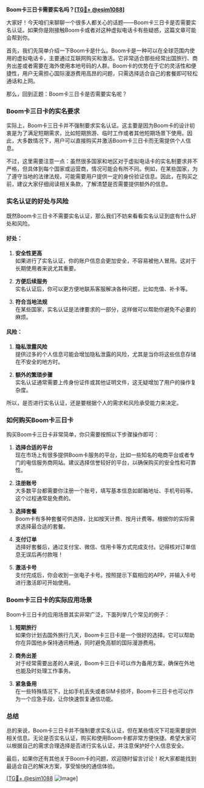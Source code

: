 **Boom卡三日卡需要实名吗？[[TG💪+ @esim1088](https://t.me/s/esim1088)]**

大家好！今天咱们来聊聊一个很多人都关心的话题——Boom卡三日卡是否需要实名认证。如果你是刚接触Boom卡或者对这种虚拟电话卡有些疑惑，这篇文章可能会帮到你。

首先，我们先简单介绍一下Boom卡是什么。Boom卡是一种可以在全球范围内使用的虚拟电话卡，主要通过互联网购买和激活。它非常适合那些经常出国旅行、商务出差或者需要在海外使用本地号码的人群。Boom卡的优势在于它的灵活性和便捷性，用户无需担心国际漫游费用高昂的问题，只需选择适合自己的套餐即可轻松通话和上网。

那么，回到正题：Boom卡三日卡是否需要实名呢？

### Boom卡三日卡的实名要求

实际上，Boom卡三日卡并不强制要求实名认证。这主要是因为Boom卡的设计初衷是为了满足短期需求，比如短期旅游、临时工作或者其他短期场景下使用。因此，大多数情况下，用户可以直接购买并激活Boom卡三日卡而无需提供个人信息。

不过，这里需要注意一点：虽然很多国家和地区对于虚拟电话卡的实名制要求并不严格，但具体到每个国家或运营商，情况可能会有所不同。例如，在某些国家，为了遵守当地的法律法规，可能需要用户提供一定的身份验证信息。因此，在购买之前，建议大家仔细阅读相关条款，了解清楚是否需要提供额外的信息。

### 实名认证的好处与风险

既然Boom卡三日卡不需要实名认证，那么我们不妨来看看实名认证到底有什么好处和风险。

#### 好处：
1. **安全性更高**  
   如果进行了实名认证，你的账户信息会更加安全，不容易被他人冒用。这对于长期使用者来说尤其重要。
   
2. **方便后续服务**  
   实名认证后，你可以更方便地联系客服解决各种问题，比如充值、补卡等。

3. **符合当地法规**  
   在某些国家，实名认证是法律要求的一部分，这样做可以帮助你避免不必要的麻烦。

#### 风险：
1. **隐私泄露风险**  
   提供过多的个人信息可能会增加隐私泄露的风险，尤其是当你将这些信息存储在不安全的地方时。

2. **额外的繁琐步骤**  
   实名认证通常需要上传身份证件或其他证明文件，这无疑增加了用户的操作复杂度。

所以，是否进行实名认证，还是要根据个人的需求和风险承受能力来决定。

### 如何购买Boom卡三日卡

购买Boom卡三日卡非常简单，你只需要按照以下步骤操作即可：

1. **选择合适的平台**  
   现在市场上有很多提供Boom卡服务的平台，比如一些知名的电商平台或者专门的电信服务商网站。建议选择信誉较好的平台，以确保购买的安全性和可靠性。

2. **注册账号**  
   大多数平台都需要你注册一个账号，填写基本信息如邮箱地址、手机号码等。这个过程通常是免费的。

3. **选择套餐**  
   Boom卡有多种套餐可供选择，比如按天计费、按月计费等。根据你的实际需求选择最合适的套餐。

4. **支付订单**  
   选择好套餐后，通过支付宝、微信、信用卡等方式完成支付。记得核对订单信息无误后再付款哦！

5. **激活卡号**  
   支付完成后，你会收到一张电子卡号。按照提示下载相应的APP，并输入卡号进行激活即可开始使用。

### Boom卡三日卡的实际应用场景

Boom卡三日卡的应用场景其实非常广泛，下面列举几个常见的例子：

1. **短期旅行**  
   如果你计划去国外旅行几天，Boom卡三日卡是一个很好的选择。它可以帮助你在异国他乡保持通讯畅通，同时避免高额的国际漫游费用。

2. **商务出差**  
   对于经常需要出差的人来说，Boom卡三日卡可以作为备用方案，确保在外地也能及时处理工作事务。

3. **紧急备用**  
   在一些特殊情况下，比如手机丢失或者SIM卡损坏，Boom卡三日卡也可以作为一个应急手段，让你快速恢复通信功能。

### 总结

总的来说，Boom卡三日卡并不强制要求实名认证，但在某些情况下可能需要提供相关信息。无论是否实名认证，购买和使用Boom卡都非常方便快捷。希望大家可以根据自己的需求合理选择是否进行实名认证，并注意保护好个人信息安全。

最后，如果你还有其他关于Boom卡的问题，欢迎随时留言讨论！祝大家都能找到最适合自己的解决方案，享受愉快的通信体验。

[[TG💪+ @esim1088](https://t.me/s/esim1088) ![Image](https://i.postimg.cc/4NQfJmqS/Snipaste-2025-05-13-00-14-12.png)]